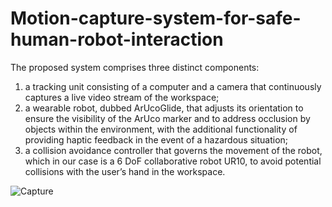 # Motion-capture-system-for-safe-human-robot-interaction

The proposed system comprises three distinct components:
1) a tracking unit consisting of a computer and a camera that continuously captures a live video stream of the workspace;
2) a wearable robot, dubbed ArUcoGlide, that adjusts its orientation to ensure the visibility of the ArUco marker and to address occlusion by objects within the environment, with the additional functionality of providing haptic feedback in the event of a hazardous situation;
3) a collision avoidance controller that governs the movement of the robot, which in our case is a 6 DoF collaborative robot UR10, to avoid potential collisions with the user’s hand in the workspace.

![Capture](https://github.com/Ali-Alabbas/Motion-capture-system-for-safe-human-robot-interaction/assets/127343500/d24d8e6e-3408-440b-a5a5-43dbe1b5e4c8)
